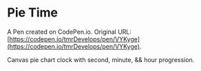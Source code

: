 # Pie Time

A Pen created on CodePen.io. Original URL: [https://codepen.io/tmrDevelops/pen/VYKyge](https://codepen.io/tmrDevelops/pen/VYKyge).

Canvas pie chart clock with second, minute, && hour progression.